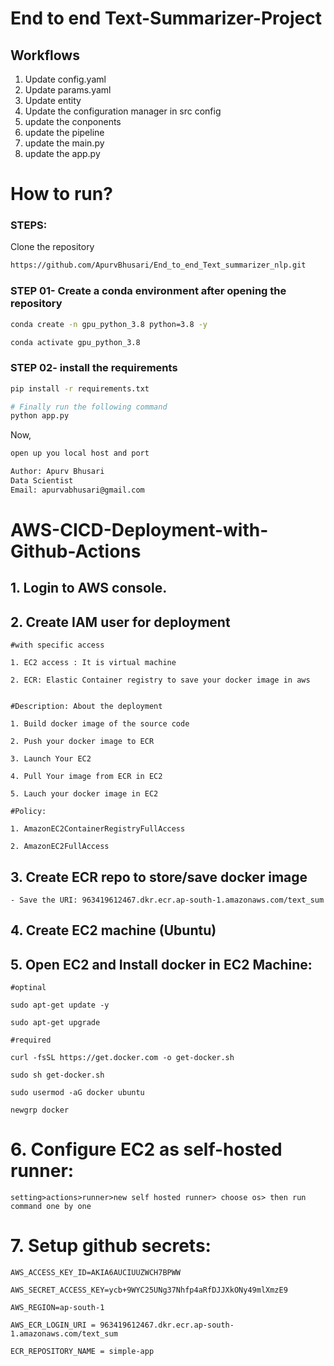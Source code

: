 # End to end Text-Summarizer-Project

## Workflows

1. Update config.yaml
2. Update params.yaml
3. Update entity
4. Update the configuration manager in src config
5. update the conponents
6. update the pipeline
7. update the main.py
8. update the app.py


# How to run?
### STEPS:

Clone the repository

```bash
https://github.com/ApurvBhusari/End_to_end_Text_summarizer_nlp.git
```
### STEP 01- Create a conda environment after opening the repository

```bash
conda create -n gpu_python_3.8 python=3.8 -y
```

```bash
conda activate gpu_python_3.8
```


### STEP 02- install the requirements
```bash
pip install -r requirements.txt
```


```bash
# Finally run the following command
python app.py
```

Now,
```bash
open up you local host and port
```


```bash
Author: Apurv Bhusari
Data Scientist
Email: apurvabhusari@gmail.com

```



# AWS-CICD-Deployment-with-Github-Actions

## 1. Login to AWS console.

## 2. Create IAM user for deployment

	#with specific access

	1. EC2 access : It is virtual machine

	2. ECR: Elastic Container registry to save your docker image in aws


	#Description: About the deployment

	1. Build docker image of the source code

	2. Push your docker image to ECR

	3. Launch Your EC2 

	4. Pull Your image from ECR in EC2

	5. Lauch your docker image in EC2

	#Policy:

	1. AmazonEC2ContainerRegistryFullAccess

	2. AmazonEC2FullAccess

	
## 3. Create ECR repo to store/save docker image
    - Save the URI: 963419612467.dkr.ecr.ap-south-1.amazonaws.com/text_sum

	
## 4. Create EC2 machine (Ubuntu) 

## 5. Open EC2 and Install docker in EC2 Machine:
	
	
	#optinal

	sudo apt-get update -y

	sudo apt-get upgrade
	
	#required

	curl -fsSL https://get.docker.com -o get-docker.sh

	sudo sh get-docker.sh

	sudo usermod -aG docker ubuntu

	newgrp docker
	
# 6. Configure EC2 as self-hosted runner:
    setting>actions>runner>new self hosted runner> choose os> then run command one by one


# 7. Setup github secrets:

    AWS_ACCESS_KEY_ID=AKIA6AUCIUUZWCH7BPWW

    AWS_SECRET_ACCESS_KEY=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

    AWS_REGION=ap-south-1

    AWS_ECR_LOGIN_URI = 963419612467.dkr.ecr.ap-south-1.amazonaws.com/text_sum

    ECR_REPOSITORY_NAME = simple-app